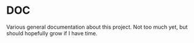 # DOC
Various general documentation about this project. Not too much yet, but should hopefully grow if I have time.

